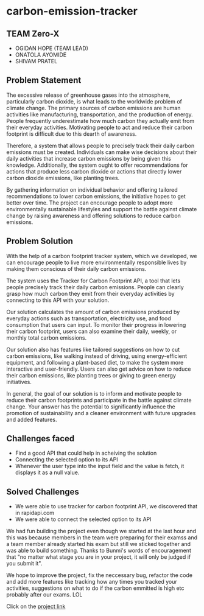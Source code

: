 # carbon-emission-tracker

## TEAM Zero-X 
* OGIDAN HOPE (TEAM LEAD)
* ONATOLA AYOMIDE
* SHIVAM PRATEL

## Problem Statement
The excessive release of greenhouse gases into the atmosphere, particularly carbon dioxide, is what leads to the worldwide problem of climate change. The primary sources of carbon emissions are human activities like manufacturing, transportation, and the production of energy. People frequently underestimate how much carbon they actually emit from their everyday activities. Motivating people to act and reduce their carbon footprint is difficult due to this dearth of awareness.

Therefore, a system that allows people to precisely track their daily carbon emissions must be created. Individuals can make wise decisions about their daily activities that increase carbon emissions by being given this knowledge. Additionally, the system ought to offer recommendations for actions that produce less carbon dioxide or actions that directly lower carbon dioxide emissions, like planting trees.

By gathering information on individual behavior and offering tailored recommendations to lower carbon emissions, the initiative hopes to get better over time. The project can encourage people to adopt more environmentally sustainable lifestyles and support the battle against climate change by raising awareness and offering solutions to reduce carbon emissions.

## Problem Solution
With the help of a carbon footprint tracker system, which we developed, we can encourage people to live more environmentally responsible lives by making them conscious of their daily carbon emissions.

The system uses the Tracker for Carbon Footprint API, a tool that lets people precisely track their daily carbon emissions. People can clearly grasp how much carbon they emit from their everyday activities by connecting to this API with your solution.

Our solution calculates the amount of carbon emissions produced by everyday actions such as transportation, electricity use, and food consumption that users can input. To monitor their progress in lowering their carbon footprint, users can also examine their daily, weekly, or monthly total carbon emissions.

Our solution also has features like tailored suggestions on how to cut carbon emissions, like walking instead of driving, using energy-efficient equipment, and following a plant-based diet, to make the system more interactive and user-friendly. Users can also get advice on how to reduce their carbon emissions, like planting trees or giving to green energy initiatives.

In general, the goal of our solution is to inform and motivate people to reduce their carbon footprints and participate in the battle against climate change. Your answer has the potential to significantly influence the promotion of sustainability and a cleaner environment with future upgrades and added features.

## Challenges faced
* Find a good API that could help in acheiving the solution
* Connecting the selected option to its API
* Whenever the user type into the input field and the value is fetch, it displays it as a null value.

## Solved Challenges 
* We were able to use tracker for carbon footprint API, we discovered that in rapidapi.com
* We were able to connect the selected option to its API

We had fun building the project even though we started at the last hour and this was because members in the team were preparing for their examss and a team member already started his exam but still we sticked together and was able to build something. Thanks to Bunmi's words of encouragement that "no matter what stage you are in your project, it will only be judged if you submit it". 

We hope to improve the project, fix the neccessary bug, refactor the code and add more features like tracking how any times you tracked your activities, suggestions on what to do if the carbon emmitted is high etc probably after our exams. LOL

Click on the [project link](https://blaycoder.github.io/carbon-emission-tracker/)
